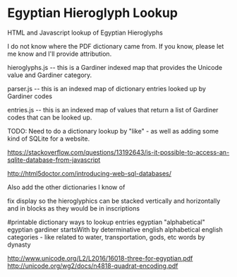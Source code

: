 # Egyptian Hieroglyph Lookup
HTML and Javascript lookup of Egyptian Hieroglyphs

I do not know where the PDF dictionary came from.  If you know, please let me know and I'll provide attribution.

hieroglyphs.js -- this is a Gardiner indexed map that provides the Unicode value and Gardiner category.

parser.js -- this is an indexed map of dictionary entries looked up by Gardiner codes 

entries.js -- this is an indexed map of values that return a list of Gardiner codes that can be looked up.

TODO: Need to do a dictionary lookup by "like" - as well as adding some kind of SQLite for a website.

https://stackoverflow.com/questions/13192643/is-it-possible-to-access-an-sqlite-database-from-javascript

http://html5doctor.com/introducing-web-sql-databases/

Also add the other dictionaries I know of

fix display so the hieroglyphics can be stacked vertically and horizontally and in blocks as they would be in inscriptions

#printable dictionary
ways to lookup entries
egyptian "alphabetical"
egyptian gardiner startsWith
by determinative
english alphabetical
english categories - like related to water, transportation, gods, etc
words by dynasty


http://www.unicode.org/L2/L2016/16018-three-for-egyptian.pdf
http://unicode.org/wg2/docs/n4818-quadrat-encoding.pdf